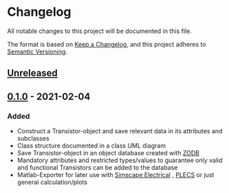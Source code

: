 # Changelog
All notable changes to this project will be documented in this file.

The format is based on [Keep a Changelog](https://keepachangelog.com/en/1.0.0/),
and this project adheres to [Semantic Versioning](https://semver.org/spec/v2.0.0.html).

## [Unreleased]


## [0.1.0] - 2021-02-04
### Added
- Construct a Transistor-object and save relevant data in its attributes and subclasses
- Class structure documented in a class UML diagram
- Save Transistor-object in an object database created with [ZODB](http://www.zodb.org/en/latest/)
- Mandatory attributes and restricted types/values to guarantee only valid and functional Transistors can be added to 
  the database
- Matlab-Exporter for later use with [Simscape Electrical](https://www.mathworks.com/products/simscape-electrical.html)
  , [PLECS](https://plexim.com/) or just general calculation/plots
  
[Unreleased]: https://github.com/upb-lea/Transistor_Database/compare/0.1.0...HEAD
[0.1.0]: https://github.com/upb-lea/Transistor_Database/compare/0.1.0...0.1.0


